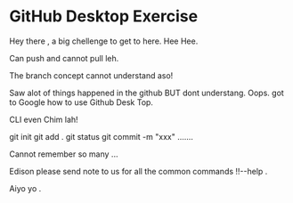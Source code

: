 # GitHub Desktop Exercise

Hey there , a big chellenge to get to here.
Hee Hee.

Can push and cannot pull leh.

The branch concept cannot understand aso!

Saw alot of things happened in the github BUT dont understang.
Oops. got to Google how to use Github Desk Top.

CLI even Chim lah!

git init
git add .
git status
git commit -m "xxx"
.......

Cannot remember so many ...

Edison please send note to us for all the common commands !!--help .

Aiyo yo .